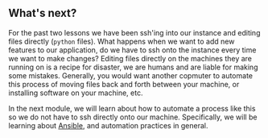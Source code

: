 ## What's next?

For the past two lessons we have been ssh'ing into our instance and editing files directly (`python` files). What happens when we want to add new features to our application, do we have to ssh onto the instance every time we want to make changes? Editing files directly on the machines they are running on is a recipe for disaster, we are humans and are liable for making some mistakes. Generally, you would want another copmuter to automate this process of moving files back and forth between your machine, or installing software on your machine, etc.

In the next module, we will learn about how to automate a process like this so we do not have to ssh directly onto our machine. Specifically, we will be learning about [Ansible](https://www.ansible.com/), and automation practices in general.